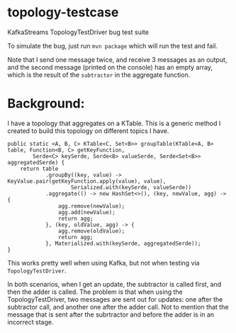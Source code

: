 # topology-testcase
KafkaStreams TopologyTestDriver bug test suite


To simulate the bug, just run `mvn package` which will run the test and fail.

Note that I send one message twice, and receive 3 messages as an output, and the second message (printed on the console) has an empty array, which is the result of the `subtractor` in the aggregate function.

# Background:
I have a topology that aggregates on a KTable. This is a generic method I created to build this topology on different topics I have.

```
public static <A, B, C> KTable<C, Set<B>> groupTable(KTable<A, B> table, Function<B, C> getKeyFunction,
        Serde<C> keySerde, Serde<B> valueSerde, Serde<Set<B>> aggregatedSerde) {
    return table
            .groupBy((key, value) -> KeyValue.pair(getKeyFunction.apply(value), value),
                    Serialized.with(keySerde, valueSerde))
            .aggregate(() -> new HashSet<>(), (key, newValue, agg) -> {
                agg.remove(newValue);
                agg.add(newValue);
                return agg;
            }, (key, oldValue, agg) -> {
                agg.remove(oldValue);
                return agg;
            }, Materialized.with(keySerde, aggregatedSerde));
}
```
This works pretty well when using Kafka, but not when testing via `TopologyTestDriver`.

In both scenarios, when I get an update, the subtractor is called first, and then the adder is called. The problem is that when using the TopologyTestDriver, two messages are sent out for updates: one after the subtractor call, and another one after the adder call. Not to mention that the message that is sent after the subrtractor and before the adder is in an incorrect stage.
